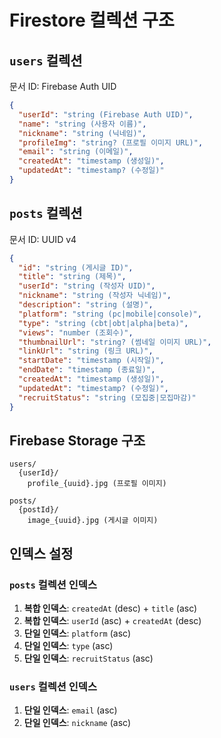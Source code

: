 # Firestore 컬렉션 구조

## `users` 컬렉션

문서 ID: Firebase Auth UID

```json
{
  "userId": "string (Firebase Auth UID)",
  "name": "string (사용자 이름)",
  "nickname": "string (닉네임)",
  "profileImg": "string? (프로필 이미지 URL)",
  "email": "string (이메일)",
  "createdAt": "timestamp (생성일)",
  "updatedAt": "timestamp? (수정일)"
}
```

## `posts` 컬렉션

문서 ID: UUID v4

```json
{
  "id": "string (게시글 ID)",
  "title": "string (제목)",
  "userId": "string (작성자 UID)",
  "nickname": "string (작성자 닉네임)",
  "description": "string (설명)",
  "platform": "string (pc|mobile|console)",
  "type": "string (cbt|obt|alpha|beta)",
  "views": "number (조회수)",
  "thumbnailUrl": "string? (썸네일 이미지 URL)",
  "linkUrl": "string (링크 URL)",
  "startDate": "timestamp (시작일)",
  "endDate": "timestamp (종료일)",
  "createdAt": "timestamp (생성일)",
  "updatedAt": "timestamp? (수정일)",
  "recruitStatus": "string (모집중|모집마감)"
}
```

## Firebase Storage 구조

```
users/
  {userId}/
    profile_{uuid}.jpg (프로필 이미지)

posts/
  {postId}/
    image_{uuid}.jpg (게시글 이미지)
```

## 인덱스 설정

### `posts` 컬렉션 인덱스

1. **복합 인덱스**: `createdAt` (desc) + `title` (asc)
2. **복합 인덱스**: `userId` (asc) + `createdAt` (desc)
3. **단일 인덱스**: `platform` (asc)
4. **단일 인덱스**: `type` (asc)
5. **단일 인덱스**: `recruitStatus` (asc)

### `users` 컬렉션 인덱스

1. **단일 인덱스**: `email` (asc)
2. **단일 인덱스**: `nickname` (asc)
